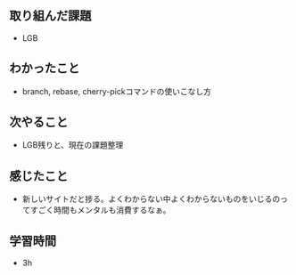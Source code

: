 ## 取り組んだ課題
- LGB

## わかったこと
- branch, rebase, cherry-pickコマンドの使いこなし方

## 次やること
- LGB残りと、現在の課題整理

## 感じたこと
- 新しいサイトだと捗る。よくわからない中よくわからないものをいじるのってすごく時間もメンタルも消費するなぁ。

## 学習時間
- 3h
